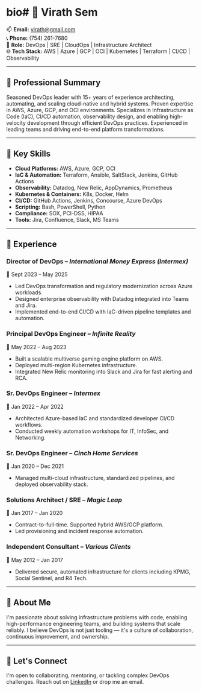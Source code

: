 # bio# 👋 Virath Sem

📫 **Email:** virath@gmail.com  
📞 **Phone:** (754) 261-7680  
🧭 **Role:** DevOps | SRE | CloudOps | Infrastructure Architect  
🌐 **Tech Stack:** AWS | Azure | GCP | OCI | Kubernetes | Terraform | CI/CD | Observability

---

## 💼 Professional Summary

Seasoned DevOps leader with 15+ years of experience architecting, automating, and scaling cloud-native and hybrid systems. Proven expertise in AWS, Azure, GCP, and OCI environments. Specializes in Infrastructure as Code (IaC), CI/CD automation, observability design, and enabling high-velocity development through efficient DevOps practices. Experienced in leading teams and driving end-to-end platform transformations.

---

## 🧰 Key Skills

- **Cloud Platforms:** AWS, Azure, GCP, OCI  
- **IaC & Automation:** Terraform, Ansible, SaltStack, Jenkins, GitHub Actions  
- **Observability:** Datadog, New Relic, AppDynamics, Prometheus  
- **Kubernetes & Containers:** K8s, Docker, Helm  
- **CI/CD:** GitHub Actions, Jenkins, Concourse, Azure DevOps  
- **Scripting:** Bash, PowerShell, Python  
- **Compliance:** SOX, PCI-DSS, HIPAA  
- **Tools:** Jira, Confluence, Slack, MS Teams

---

## 🏢 Experience

### **Director of DevOps** – *International Money Express (Intermex)*  
📅 Sept 2023 – May 2025  
- Led DevOps transformation and regulatory modernization across Azure workloads.  
- Designed enterprise observability with Datadog integrated into Teams and Jira.  
- Implemented end-to-end CI/CD with IaC-driven pipeline templates and automation.

### **Principal DevOps Engineer** – *Infinite Reality*  
📅 May 2022 – Aug 2023  
- Built a scalable multiverse gaming engine platform on AWS.  
- Deployed multi-region Kubernetes infrastructure.  
- Integrated New Relic monitoring into Slack and Jira for fast alerting and RCA.

### **Sr. DevOps Engineer** – *Intermex*  
📅 Jan 2022 – Apr 2022  
- Architected Azure-based IaC and standardized developer CI/CD workflows.  
- Conducted weekly automation workshops for IT, InfoSec, and Networking.

### **Sr. DevOps Engineer** – *Cinch Home Services*  
📅 Jan 2020 – Dec 2021  
- Managed multi-cloud infrastructure, standardized pipelines, and deployed observability stack.

### **Solutions Architect / SRE** – *Magic Leap*  
📅 Jan 2017 – Jan 2020  
- Contract-to-full-time. Supported hybrid AWS/GCP platform.  
- Led provisioning and incident response automation.

### **Independent Consultant** – *Various Clients*  
📅 May 2012 – Jan 2017  
- Delivered secure, automated infrastructure for clients including KPMG, Social Sentinel, and R4 Tech.

---

## 📌 About Me

I'm passionate about solving infrastructure problems with code, enabling high-performance engineering teams, and building systems that scale reliably. I believe DevOps is not just tooling — it's a culture of collaboration, continuous improvement, and ownership.

---

## 📎 Let's Connect

I'm open to collaborating, mentoring, or tackling complex DevOps challenges. Reach out on [LinkedIn](https://www.linkedin.com/) or drop me an email.